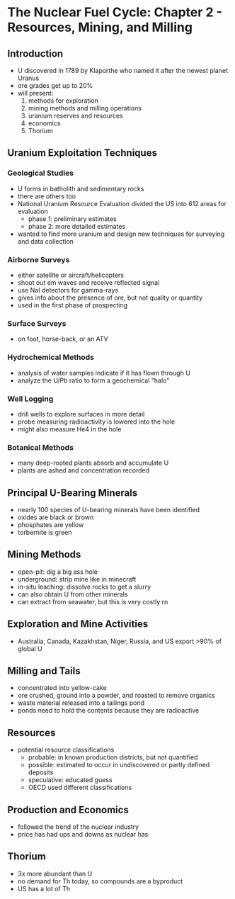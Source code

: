  # The Nuclear Fuel Cycle: Chapter 2 - Resources, Mining, and Milling

 ## Introduction
- U discovered in 1789 by Klaporthe who named it after the newest planet Uranus
- ore grades get up to 20%
- will present:
  1. methods for exploration
  1. mining methods and milling operations
  1. uranium reserves and resources
  1. economics
  1. Thorium

 ## Uranium Exploitation Techniques

 ### Geological Studies
- U forms in batholith and sedimentary rocks
- there are others too
- National Uranium Resource Evaluation divided the US into 612 areas for evaluation
  - phase 1: preliminary estimates
  - phase 2: more detailed estimates
- wanted to find more uranium and design new techniques for surveying and data collection

 ### Airborne Surveys
- either satellite or aircraft/helicopters
- shoot out em waves and receive reflected signal
- use NaI detectors for gamma-rays
- gives info about the presence of ore, but not quality or quantity
- used in the first phase of prospecting

 ### Surface Surveys
- on foot, horse-back, or an ATV

 ### Hydrochemical Methods
- analysis of water samples indicate if it has flown through U
- analyze the U/Pb ratio to form a geochemical "halo"

 ### Well Logging
- drill wells to explore surfaces in more detail
- probe measuring radioactivity is lowered into the hole
- might also measure He4 in the hole

 ### Botanical Methods
- many deep-rooted plants absorb and accumulate U
- plants are ashed and concentration recorded

 ## Principal U-Bearing Minerals
- nearly 100 species of U-bearing minerals have been identified
- oxides are black or brown
- phosphates are yellow
- torbernite is green

 ## Mining Methods
- open-pit: dig a big ass hole
- underground: strip mine like in minecraft
- in-situ leaching: dissolve rocks to get a slurry
- can also obtain U from other minerals
- can extract from seawater, but this is very costly rn

 ## Exploration and Mine Activities
- Australia, Canada, Kazakhstan, Niger, Russia, and US export >90% of global U

 ## Milling and Tails
- concentrated into yellow-cake
- ore crushed, ground into a powder, and roasted to remove organics
- waste material released into a tailings pond
- ponds need to hold the contents because they are radioactive

 ## Resources
- potential resource classifications
  - probable: in known production districts, but not quantified
  - possible: estimated to occur in undiscovered or partly defined deposits
  - speculative: educated guess
  - OECD used different classifications

 ## Production and Economics
- followed the trend of the nuclear industry
- price has had ups and downs as nuclear has

 ## Thorium
- 3x more abundant than U
- no demand for Th today, so compounds are a byproduct
- US has a lot of Th
